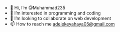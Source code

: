 - 👋 Hi, I’m @Muhammad235
- 👀 I’m interested in programming and coding
- 💞️ I’m looking to collaborate on web development
- 📫 How to reach me adelekeyahaya05@gmail.com

<!---
Muhammad235/Muhammad235 is a ✨ special ✨ repository because its `README.md` (this file) appears on your GitHub profile.
You can click the Preview link to take a look at your changes.
--->
